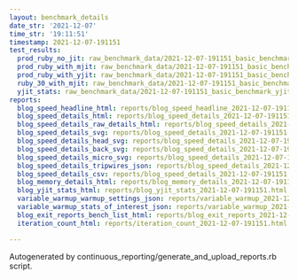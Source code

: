 ```yaml
---
layout: benchmark_details
date_str: '2021-12-07'
time_str: '19:11:51'
timestamp: 2021-12-07-191151
test_results:
  prod_ruby_no_jit: raw_benchmark_data/2021-12-07-191151_basic_benchmark_prod_ruby_no_jit.json
  prod_ruby_with_mjit: raw_benchmark_data/2021-12-07-191151_basic_benchmark_prod_ruby_with_mjit.json
  prod_ruby_with_yjit: raw_benchmark_data/2021-12-07-191151_basic_benchmark_prod_ruby_with_yjit.json
  ruby_30_with_mjit: raw_benchmark_data/2021-12-07-191151_basic_benchmark_ruby_30_with_mjit.json
  yjit_stats: raw_benchmark_data/2021-12-07-191151_basic_benchmark_yjit_stats.json
reports:
  blog_speed_headline_html: reports/blog_speed_headline_2021-12-07-191151.html
  blog_speed_details_html: reports/blog_speed_details_2021-12-07-191151.html
  blog_speed_details_raw_details_html: reports/blog_speed_details_2021-12-07-191151.raw_details.html
  blog_speed_details_svg: reports/blog_speed_details_2021-12-07-191151.svg
  blog_speed_details_head_svg: reports/blog_speed_details_2021-12-07-191151.head.svg
  blog_speed_details_back_svg: reports/blog_speed_details_2021-12-07-191151.back.svg
  blog_speed_details_micro_svg: reports/blog_speed_details_2021-12-07-191151.micro.svg
  blog_speed_details_tripwires_json: reports/blog_speed_details_2021-12-07-191151.tripwires.json
  blog_speed_details_csv: reports/blog_speed_details_2021-12-07-191151.csv
  blog_memory_details_html: reports/blog_memory_details_2021-12-07-191151.html
  blog_yjit_stats_html: reports/blog_yjit_stats_2021-12-07-191151.html
  variable_warmup_warmup_settings_json: reports/variable_warmup_2021-12-07-191151.warmup_settings.json
  variable_warmup_stats_of_interest_json: reports/variable_warmup_2021-12-07-191151.stats_of_interest.json
  blog_exit_reports_bench_list_html: reports/blog_exit_reports_2021-12-07-191151.bench_list.html
  iteration_count_html: reports/iteration_count_2021-12-07-191151.html

---
```

Autogenerated by continuous_reporting/generate_and_upload_reports.rb script.
